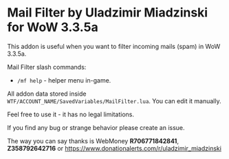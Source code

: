 # Mail Filter by Uladzimir Miadzinski for WoW 3.3.5a

This addon is useful when you want to filter incoming mails (spam) in WoW 3.3.5a.

Mail Filter slash commands:
* `/mf help` - helper menu in-game.

All addon data stored inside `WTF/ACCOUNT_NAME/SavedVariables/MailFilter.lua`. You can edit it manually.

Feel free to use it - it has no legal limitations. 

If you find any bug or strange behavior please create an issue.

The way you can say thanks is WebMoney **R706771842841**, **Z358792642716**
or https://www.donationalerts.com/r/uladzimir_miadzinski
